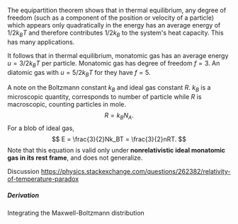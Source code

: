 
The equipartition theorem shows that in thermal equilibrium, any degree of freedom (such as a component of the position or velocity of a particle) which appears only quadratically in the energy has an average energy of $1/2k_B T$ and therefore contributes $1/2k_B$ to the system's heat capacity. This has many applications.

It follows that in thermal equilibrium, monatomic gas has an average energy $u=3/2k_BT$ per particle. Monatomic gas has degree of freedom $f=3$. An diatomic gas with $u = 5/2k_BT$ for they have $f=5$.

A note on the Boltzmann constant $k_B$ and ideal gas constant $R$. $k_B$ is a microscopic quantity, corresponds to number of particle while $R$ is macroscopic, counting particles in mole.
$$
R = k_BN_A.
$$
For a blob of ideal gas,
$$
E = \frac{3}{2}Nk_BT = \frac{3}{2}nRT.
$$
Note that this equation is valid only under **nonrelativistic ideal monatomic gas in its rest frame**, and does not generalize. 

Discussion
https://physics.stackexchange.com/questions/262382/relativity-of-temperature-paradox

##### Derivation
Integrating the Maxwell-Boltzmann distribution
